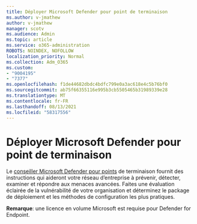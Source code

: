 ```yaml
---
title: Déployer Microsoft Defender pour point de terminaison
ms.author: v-jmathew
author: v-jmathew
manager: scotv
ms.audience: Admin
ms.topic: article
ms.service: o365-administration
ROBOTS: NOINDEX, NOFOLLOW
localization_priority: Normal
ms.collection: Adm_O365
ms.custom:
- "9004195"
- "7377"
ms.openlocfilehash: f1de44682dbdc4bdfc799e0a3ac618e4c5b76bf0
ms.sourcegitcommit: ab75f66355116e995b3cb5505465b31989339e28
ms.translationtype: MT
ms.contentlocale: fr-FR
ms.lasthandoff: 08/13/2021
ms.locfileid: "58317556"
---
```

# <a name="deploy-microsoft-defender-for-endpoint"></a>Déployer Microsoft Defender pour point de terminaison

Le [conseiller Microsoft Defender pour points](https://go.microsoft.com/fwlink/?linkid=2146241) de terminaison fournit des instructions qui aideront votre réseau d’entreprise à prévenir, détecter, examiner et répondre aux menaces avancées. Faites une évaluation éclairée de la vulnérabilité de votre organisation et déterminez le package de déploiement et les méthodes de configuration les plus pratiques.

**Remarque**: une licence en volume Microsoft est requise pour Defender for Endpoint.
